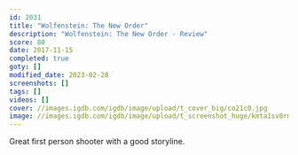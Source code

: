 ```yaml
---
id: 2031
title: "Wolfenstein: The New Order"
description: "Wolfenstein: The New Order - Review"
score: 80
date: 2017-11-15
completed: true
goty: []
modified_date: 2023-02-28
screenshots: []
tags: []
videos: []
cover: //images.igdb.com/igdb/image/upload/t_cover_big/co21c0.jpg
image: //images.igdb.com/igdb/image/upload/t_screenshot_huge/kmta1sv8rmkdm0rm3if8.jpg
---
```

Great first person shooter with a good storyline.
